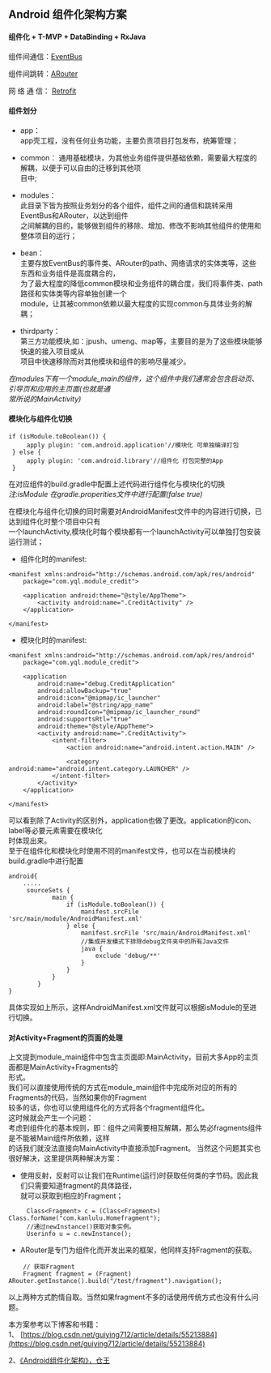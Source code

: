 ## Android 组件化架构方案
#### 组件化 + T-MVP + DataBinding + RxJava

组件间通信：[EventBus](https://github.com/greenrobot/EventBus)  

组件间跳转：[ARouter](https://github.com/alibaba/ARouter)  

网 络 通 信：  [Retrofit](https://github.com/square/retrofit)  
 
 #### **组件划分**    
 - app：  
 app壳工程，没有任何业务功能，主要负责项目打包发布，统筹管理；
 
 - common：
 通用基础模块，为其他业务组件提供基础依赖，需要最大程度的解耦，以便于可以自由的迁移到其他项  
 目中;
 
 - modules：  
 此目录下皆为按照业务划分的各个组件，组件之间的通信和跳转采用EventBus和ARouter，以达到组件  
 之间解耦的目的，能够做到组件的移除、增加、修改不影响其他组件的使用和整体项目的运行；
 
 - bean：  
 主要存放EventBus的事件类、ARouter的path、网络请求的实体类等，这些东西和业务组件是高度耦合的，  
 为了最大程度的降低common模块和业务组件的耦合度，我们将事件类、path路径和实体类等内容单独创建一个  
 module，让其被common依赖以最大程度的实现common与具体业务的解耦；  
 
 - thirdparty：  
 第三方功能模块,如：jpush、umeng、map等，主要目的是为了这些模块能够快速的接入项目或从  
 项目中快速移除而对其他模块和组件的影响尽量减少。
    
 _在modules下有一个module_main的组件，这个组件中我们通常会包含启动页、引导页和应用的主页面(也就是通  
 常所说的MainActivity)_
 #### 模块化与组件化切换  
````
if (isModule.toBoolean()) {
     apply plugin: 'com.android.application'//模块化 可单独编译打包
 } else {
     apply plugin: 'com.android.library'//组件化 打包完整的App
 }
 ````  
在对应组件的build.gradle中配置上述代码进行组件化与模块化的切换  
*注:isModule 在gradle.properities文件中进行配置(false true)*   

在模块化与组件化切换的同时需要对AndroidManifest文件中的内容进行切换，已达到组件化时整个项目中只有  
一个launchActivity,模块化时每个模块都有一个launchActivity可以单独打包安装运行测试；
- 组件化时的manifest:
````
<manifest xmlns:android="http://schemas.android.com/apk/res/android"
    package="com.yql.module_credit">

    <application android:theme="@style/AppTheme">
        <activity android:name=".CreditActivity" />
    </application>

</manifest>
````
- 模块化时的manifest:
````
<manifest xmlns:android="http://schemas.android.com/apk/res/android"
    package="com.yql.module_credit">
    
    <application
        android:name="debug.CreditApplication"
        android:allowBackup="true"
        android:icon="@mipmap/ic_launcher"
        android:label="@string/app_name"
        android:roundIcon="@mipmap/ic_launcher_round"
        android:supportsRtl="true"
        android:theme="@style/AppTheme">
        <activity android:name=".CreditActivity">
            <intent-filter>
                <action android:name="android.intent.action.MAIN" />

                <category android:name="android.intent.category.LAUNCHER" />
            </intent-filter>
        </activity>
    </application>

</manifest>
````
可以看到除了Activity的区别外，application也做了更改。application的icon、label等必要元素需要在模块化  
时体现出来。  
至于在组件化和模块化时使用不同的manifest文件，也可以在当前模块的build.gradle中进行配置
````
android{
    .....
     sourceSets {
            main {
                if (isModule.toBoolean()) {
                    manifest.srcFile 'src/main/module/AndroidManifest.xml'
                } else {
                    manifest.srcFile 'src/main/AndroidManifest.xml'
                    //集成开发模式下排除debug文件夹中的所有Java文件
                    java {
                        exclude 'debug/**'
                    }
                }
            }
        }
}
````
具体实现如上所示，这样AndroidManifest.xml文件就可以根据isModule的至进行切换。
  
#### 对Activity+Fragment的页面的处理  
上文提到module_main组件中包含主页面即:MainActivity，目前大多App的主页面都是MainActivity+Fragments的  
形式。  
我们可以直接使用传统的方式在module_main组件中完成所对应的所有的Fragments的代码，当然如果你的Fragment  
较多的话，你也可以使用组件化的方式将各个fragment组件化。  
这时候就会产生一个问题：  
考虑到组件化的基本规则，即：组件之间需要相互解耦，那么势必fragments组件是不能被Main组件所依赖，这样  
的话我们就没法直接向MainActivity中直接添加Fragment。
当然这个问题其实也很好解决，这里提供两种解决方案：
- 使用反射，反射可以让我们在Runtime(运行)时获取任何类的字节码。因此我们只需要知道fragment的具体路径，  
就可以获取到相应的Fragment；  
````
     Class<Fragment> c = (Class<Fragment>) Class.forName("com.kanlulu.Homefragment");
     //通过newInstance()获取对象实例。
     Userinfo u = c.newInstance();
````
- ARouter是专门为组件化而开发出来的框架，他同样支持Fragment的获取。  
````
    // 获取Fragment
    Fragment fragment = (Fragment) ARouter.getInstance().build("/test/fragment").navigation();
```` 
  
  以上两种方式酌情自取。当然如果fragment不多的话使用传统方式也没有什么问题。  
  
  本方案参考以下博客和书籍：  
 1、 [https://blog.csdn.net/guiying712/article/details/55213884](https://blog.csdn.net/guiying712/article/details/55213884)  
  
  2、[《Android组件化架构》，仓王](https://item.jd.com/26728862000.html)

